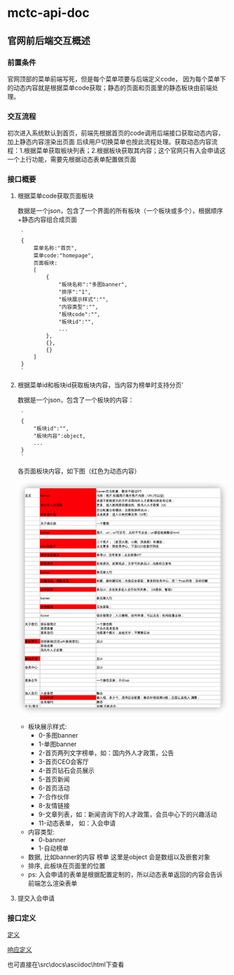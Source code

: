 # mctc-api-doc
## 官网前后端交互概述

### 前置条件
官网顶部的菜单前端写死，但是每个菜单项要与后端定义code，
因为每个菜单下的动态内容就是根据菜单code获取；静态的页面和页面里的静态板块由前端处理。

### 交互流程
初次进入系统默认到首页，前端先根据首页的code调用后端接口获取动态内容，加上静态内容渲染出页面
后续用户切换菜单也按此流程处理。获取动态内容流程：1.根据菜单获取板块列表；2.根据板块获取其内容；这个官网只有入会申请这一个上行功能，需要先根据动态表单配置做页面

### 接口概要
1. 根据菜单code获取页面板块

    数据是一个json，包含了一个界面的所有板块（一个板块或多个），根据顺序+静态内容组合成页面
    
        `
        {
            菜单名称:"首页",
            菜单code:"homepage",
            页面板块:
            [
                {
                    "板块名称":"多图banner",
                    "排序":"1",
                    "板块展示样式":"",
                    "内容类型":"",
                    "板块code":"",
                    "板块id":"",
                    ...
                },
                {},
                {}
            ]
        }
        `
1. 根据菜单id和板块id获取板块内容，当内容为榜单时支持分页'

    数据是一个json，包含了一个板块的内容：
    
        `
        {
            "板块id":"",
            "板块内容":object,
            ...
        }
        `
    
    各页面板块内容，如下图（红色为动态内容）
    
    ![](./res/板块.png)
    
    - 板块展示样式:
        - 0-多图banner
        - 1-单图banner
        - 2-首页两列文字榜单，如：国内外人才政策，公告
        - 3-首页CEO会客厅
        - 4-首页钻石会员展示
        - 5-首页新闻
        - 6-首页活动
        - 7-合作伙伴
        - 8-友情链接
        - 9-文章列表，如：新闻咨询下的人才政策，会员中心下的兴趣活动
        - 11-动态表单， 如：入会申请
    - 内容类型:
        - 0-banner
        - 1-自动榜单
    - 数据, 比如banner的内容  榜单 这里是object 会是数组以及嵌套对象
    - 排序, 此板块在页面里的位置
    - ps: 入会申请的表单是根据配置定制的，所以动态表单返回的内容会告诉前端怎么渲染表单
1. 提交入会申请

### 接口定义

[定义](paths.md)

[响应定义](definitions.md)

也可直接在\src\docs\asciidoc\html下查看